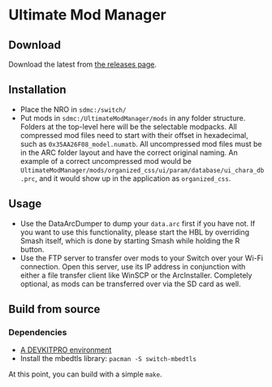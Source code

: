 # Ultimate Mod Manager

## Download

Download the latest from [the releases page](https://github.com/ultimate-research/UltimateModManager/releases).

## Installation
- Place the NRO in `sdmc:/switch/`
- Put mods in `sdmc:/UltimateModManager/mods` in any folder structure. Folders at the top-level here will be the selectable modpacks. All compressed mod files need to start with their offset in hexadecimal, such as `0x35AA26F08_model.numatb`. All uncompressed mod files must be in the ARC folder layout and have the correct original naming. An example of a correct uncompressed mod would be `UltimateModManager/mods/organized_css/ui/param/database/ui_chara_db.prc`, and it would show up in the application as `organized_css`.

## Usage
- Use the DataArcDumper to dump your `data.arc` first if you have not. If you want to use this functionality, please start the HBL by overriding Smash itself, which is done by starting Smash while holding the R button.
- Use the FTP server to transfer over mods to your Switch over your Wi-Fi connection. Open this server, use its IP address in conjunction with either a file transfer client like WinSCP or the ArcInstaller. Completely optional, as mods can be transferred over via the SD card as well.


## Build from source

### Dependencies
- [A DEVKITPRO environment](https://devkitpro.org/wiki/Getting_Started)
- Install the mbedtls library: `pacman -S switch-mbedtls`

At this point, you can build with a simple `make`.
